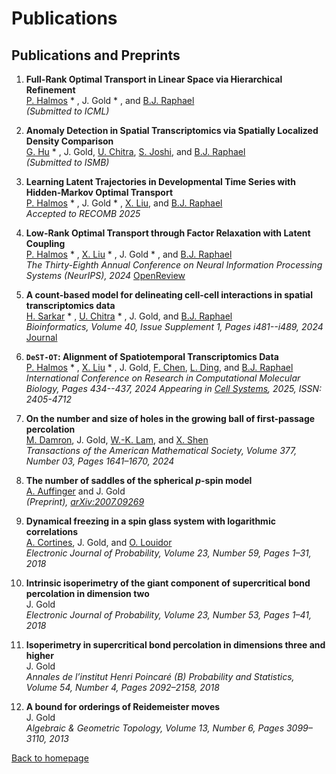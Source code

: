 # Publications

## Publications and Preprints

1. **Full-Rank Optimal Transport in Linear Space via Hierarchical Refinement**  
   [P. Halmos](https://www.linkedin.com/in/peter-halmos-680937124) * , J. Gold  * , and [B.J. Raphael](https://www.cs.princeton.edu/~braphael/)  
   _(Submitted to ICML)_

2. **Anomaly Detection in Spatial Transcriptomics via Spatially Localized Density Comparison**  
   [G. Hu](https://raphael-group.github.io/people/) * , J. Gold, [U. Chitra](https://uthsavc.github.io), [S. Joshi](https://www.linkedin.com/in/sunay-joshi/), and [B.J. Raphael](https://www.cs.princeton.edu/~braphael/)  
   _(Submitted to ISMB)_

3. **Learning Latent Trajectories in Developmental Time Series with Hidden-Markov Optimal Transport**  
   [P. Halmos](https://www.linkedin.com/in/peter-halmos-680937124) * , J. Gold * , [X. Liu](https://scholar.google.com/citations?user=ZiK_z9EAAAAJ&hl=en), and [B.J. Raphael](https://www.cs.princeton.edu/~braphael/)  
   _Accepted to RECOMB 2025_

4. **Low-Rank Optimal Transport through Factor Relaxation with Latent Coupling**  
   [P. Halmos](https://www.linkedin.com/in/peter-halmos-680937124) * , [X. Liu](https://scholar.google.com/citations?user=ZiK_z9EAAAAJ&hl=en) * , J. Gold * , and [B.J. Raphael](https://www.cs.princeton.edu/~braphael/)  
   _The Thirty-Eighth Annual Conference on Neural Information Processing Systems (NeurIPS), 2024_
   [OpenReview](https://openreview.net/forum?id=hGgkdFF2hR)

5. **A count-based model for delineating cell-cell interactions in spatial transcriptomics data**  
   [H. Sarkar](https://www.hiraksarkar.com) * , [U. Chitra](https://uthsavc.github.io) * , J. Gold, and [B.J. Raphael](https://www.cs.princeton.edu/~braphael/)  
   _Bioinformatics, Volume 40, Issue Supplement 1, Pages i481--i489, 2024_
   [Journal](https://academic.oup.com/bioinformatics/article/40/Supplement_1/i481/7700859)

6. **`DeST-OT`: Alignment of Spatiotemporal Transcriptomics Data**  
   [P. Halmos](https://www.linkedin.com/in/peter-halmos-680937124) * , [X. Liu](https://scholar.google.com/citations?user=ZiK_z9EAAAAJ&hl=en) * , J. Gold, [F. Chen](https://nephrology.wustl.edu/people/feng-chen-phd/), [L. Ding](https://dinglab.wustl.edu), and [B.J. Raphael](https://www.cs.princeton.edu/~braphael/)  
   _International Conference on Research in Computational Molecular Biology, Pages 434--437, 2024_
   _Appearing in [Cell Systems](https://www.sciencedirect.com/science/article/pii/S240547122400365X), 2025, ISSN: 2405-4712_

7. **On the number and size of holes in the growing ball of first-passage percolation**  
   [M. Damron](https://people.math.gatech.edu/~mdamron6/), J. Gold, [W.-K. Lam](https://wk-lam.github.io/), and [X. Shen](https://people.math.wisc.edu/~xshen/)  
   _Transactions of the American Mathematical Society, Volume 377, Number 03, Pages 1641–1670, 2024_

8. **The number of saddles of the spherical $p$-spin model**  
   [A. Auffinger](http://math.northwestern.edu/~auffing/) and J. Gold  
   _(Preprint), [arXiv:2007.09269](https://arxiv.org/pdf/2007.09269.pdf)_

9. **Dynamical freezing in a spin glass system with logarithmic correlations**  
   [A. Cortines](http://user.math.uzh.ch/cortines/), J. Gold, and [O. Louidor](https://ie.technion.ac.il/~olouidor/)  
   _Electronic Journal of Probability, Volume 23, Number 59, Pages 1–31, 2018_

10. **Intrinsic isoperimetry of the giant component of supercritical bond percolation in dimension two**  
    J. Gold  
    _Electronic Journal of Probability, Volume 23, Number 53, Pages 1–41, 2018_

11. **Isoperimetry in supercritical bond percolation in dimensions three and higher**  
    J. Gold  
    _Annales de l’institut Henri Poincaré (B) Probability and Statistics, Volume 54, Number 4, Pages 2092–2158, 2018_

12. **A bound for orderings of Reidemeister moves**  
    J. Gold  
    _Algebraic & Geometric Topology, Volume 13, Number 6, Pages 3099–3110, 2013_
    
[Back to homepage](README.md)
